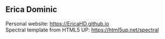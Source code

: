 ## Erica Dominic

Personal website: https://EricaHD.github.io  
Spectral template from HTML5 UP: https://html5up.net/spectral
